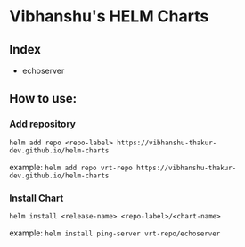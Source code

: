 # Vibhanshu's HELM Charts

## Index
 - echoserver

## How to use:

### Add repository

 `helm add repo <repo-label> https://vibhanshu-thakur-dev.github.io/helm-charts`
 
example: `helm add repo vrt-repo https://vibhanshu-thakur-dev.github.io/helm-charts`

### Install Chart

 `helm install <release-name> <repo-label>/<chart-name>`

example: `helm install ping-server vrt-repo/echoserver`